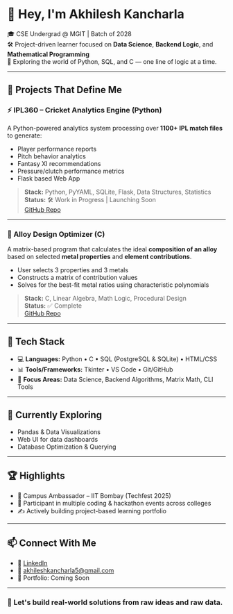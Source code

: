 # 👋 Hey, I'm Akhilesh Kancharla

🎓 CSE Undergrad @ MGIT | Batch of 2028  
🛠️ Project-driven learner focused on **Data Science**, **Backend Logic**, and **Mathematical Programming**  
📍 Exploring the world of Python, SQL, and C — one line of logic at a time.

---

## 🚀 Projects That Define Me

### ⚡ IPL360 – Cricket Analytics Engine (Python)

A Python-powered analytics system processing over **1100+ IPL match files** to generate:

- Player performance reports  
- Pitch behavior analytics  
- Fantasy XI recommendations  
- Pressure/clutch performance metrics  
- Flask based Web App

> **Stack:** Python, PyYAML, SQLite, Flask, Data Structures, Statistics  
> **Status:** 🛠 Work in Progress | Launching Soon  
> [GitHub Repo](https://github.com/Akhilesh-Kancharla/cricklytics)

---

### 🧪 Alloy Design Optimizer (C)

A matrix-based program that calculates the ideal **composition of an alloy** based on selected **metal properties** and **element contributions**.

- User selects 3 properties and 3 metals  
- Constructs a matrix of contribution values  
- Solves for the best-fit metal ratios using characteristic polynomials

> **Stack:** C, Linear Algebra, Math Logic, Procedural Design  
> **Status:** ✅ Complete  
> [GitHub Repo](https://github.com/Akhilesh-Kancharla/alloy-design-optimizer)

---

## 🧰 Tech Stack

- 💻 **Languages:** Python • C • SQL (PostgreSQL & SQLite) • HTML/CSS
- 📊 **Tools/Frameworks:** Tkinter • VS Code • Git/GitHub
- 🧠 **Focus Areas:** Data Science, Backend Algorithms, Matrix Math, CLI Tools

---

## 🧭 Currently Exploring

- Pandas & Data Visualizations  
- Web UI for data dashboards  
- Database Optimization & Querying

---

## 🏆 Highlights

- 📍 Campus Ambassador – IIT Bombay (Techfest 2025)  
- 🧠 Participant in multiple coding & hackathon events across colleges  
- ✍️ Actively building project-based learning portfolio

---

## 📫 Connect With Me

- 🔗 [LinkedIn](www.linkedin.com/in/akhilesh-kancharla-63b5b6327)  
- 📧 akhileshkancharla5@gmail.com
- 💼 Portfolio: Coming Soon

---

### 🚀 Let's build real-world solutions from raw ideas and raw data.
